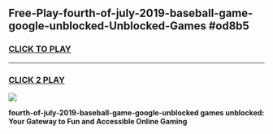 
## Free-Play-fourth-of-july-2019-baseball-game-google-unblocked-Unblocked-Games #od8b5
<h3>
<a href="https://news.freeplayer.one?title=fourth-of-july-2019-baseball-game-google-unblocked&ref=8M">CLICK TO PLAY</a></h3>
<hr>

<h3>
<a href="https://news.freeplayer.one?title=fourth-of-july-2019-baseball-game-google-unblocked&ref=8M">CLICK 2 PLAY</a>
  
</h3>

<a href="https://news.freeplayer.one?title=fourth-of-july-2019-baseball-game-google-unblocked&ref=8M"><img src="https://clearcache.store/games.png"></a>


**fourth-of-july-2019-baseball-game-google-unblocked games unblocked: Your Gateway to Fun and Accessible Online Gaming**

